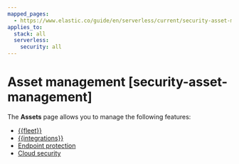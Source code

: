 ```yaml
---
mapped_pages:
  - https://www.elastic.co/guide/en/serverless/current/security-asset-management.html
applies_to:
  stack: all
  serverless:
    security: all
---
```


# Asset management [security-asset-management]

The **Assets** page allows you to manage the following features:

* [{{fleet}}](/reference/fleet/manage-elastic-agents-in-fleet.md)
* [{{integrations}}](/reference/fleet/manage-integrations.md)
* [Endpoint protection](manage-elastic-defend.md)
* [Cloud security](cloud.md)
